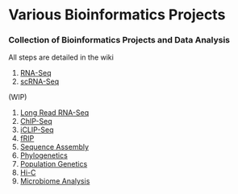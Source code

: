 # Various Bioinformatics Projects
### Collection of Bioinformatics Projects and Data Analysis
All steps are detailed in the wiki
1. [RNA-Seq](https://github.com/joz001/various-bioinformatics-projects/wiki/RNA%E2%80%90Seq)
2. [scRNA-Seq](https://github.com/joz001/various-bioinformatics-projects/wiki/Single-Cell-RNA%E2%80%90Seq)

(WIP)
1. [Long Read RNA-Seq]()
2. [ChIP-Seq]()
3. [iCLIP-Seq]()
4. [fRIP]()
5. [Sequence Assembly]()
6. [Phylogenetics]()
7. [Population Genetics]()
8. [Hi-C]()
9. [Microbiome Analysis]() 
